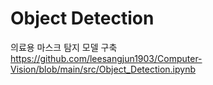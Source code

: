 # Object Detection
의료용 마스크 탐지 모델 구축  
https://github.com/leesangjun1903/Computer-Vision/blob/main/src/Object_Detection.ipynb  


